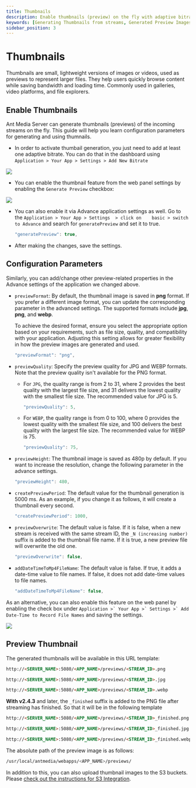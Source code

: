 ```yaml
---
title: Thumbnails
description: Enable thumbnails (preview) on the fly with adaptive bitrate streaming.
keywords: [Generating Thumbnails from streams, Generated Preview Images, Ant Media Server Documentation, Ant Media Server Tutorials]
sidebar_position: 3
---
```


# Thumbnails

Thumbnails are small, lightweight versions of images or videos, used as previews to represent larger files. They help users quickly browse content while saving bandwidth and loading time. Commonly used in galleries, video platforms, and file explorers.

## Enable Thumbnails

Ant Media Server can generate thumbnails (previews) of the incoming streams on the fly. This guide will help you learn configuration parameters for generating and using thumnails.

- In order to activate thumbail generation, you just need to add at least one adaptive bitrate. You can do that in the dashboard using ```Application > Your App > Settings > Add New Bitrate```

![](@site/static/img/preview_1.png)

- You can enable the thumbnail feature from the web panel settings by enabling the `Generate Preview` checkbox:

 ![](@site/static/img/enable-preview.png)

- You can also enable it via Advance application settings as well. Go to the ```Application > Your App > Settings  > click on    basic > switch to Advance``` and search for `generatePreview` and set it to true.

  ```js
  "generatePreview": true,
  ```

- After making the changes, save the settings.


## Configuration Parameters

Similarly, you can add/change other preview-related properties in the Advance settings of the application we changed above.

- ```previewFormat```: By default, the thumbnail image is saved in **png** format. If you prefer a different image format, you can update the corresponding parameter in the advanced settings. The supported formats include **jpg**, **png**, and **webp**. 

  To achieve the desired format, ensure you select the appropriate option based on your requirements, such as file size, quality, and compatibility with your application. Adjusting this setting allows for greater flexibility in how the preview images are generated and used.

  ```js
  "previewFormat": "png",
  ```

- ```previewQuality```: Specify the preview quality for JPG and WEBP formats. Note that the preview quality isn't available for the PNG format.

  - For `JPG`, the quality range is from 2 to 31, where 2 provides the best quality with the largest file size, and 31 delivers the lowest quality with the smallest file size. The recommended value for JPG is 5. 
 
    ```js
    "previewQuality": 5,
    ```
  - For `WEBP`, the quality range is from 0 to 100, where 0 provides the lowest quality with the smallest file size, and 100 delivers the best quality with the largest file size. The recommended value for WEBP is 75. 

    ```js
    "previewQuality": 75,
    ```


- ```previewHeight```: The thumbnail image is saved as 480p by default. If you want to increase the resolution, change the following parameter in the advance settings.

  ```js
  "previewHeight": 480,
  ```

- ```createPreviewPeriod```: The default value for the thumbnail generation is 5000 ms. As an example, if you change it as follows, it will create a thumbnail every second.

  ```js
  "createPreviewPeriod": 1000,
  ```

- ```previewOverwrite```: The default value is false. If it is false, when a new stream is received with the same stream ID, the `_N (increasing number)` suffix is added to the thumbnail file name. If it is true, a new preview file will overwrite the old one.

  ```js
  "previewOverwrite": false,
  ```

- ```addDateTimeToMp4FileName```: The default value is false. If true, it adds a date-time value to file names. If false, it does not add date-time values to file names.

  ```js
  "addDateTimeToMp4FileName": false,
  ```

As an alternative, you can also enable this feature on the web panel by enabling the check box under ```Application >` Your App >` Settings >` Add Date-Time to Record File Names``` and saving the settings.

![](@site/static/img/preview_2.png)

## Preview Thumbnail

The generated thumbnails will be available in this URL template:

```html
http://<SERVER_NAME>:5080/<APP_NAME>/previews/<STREAM_ID>.png

http://<SERVER_NAME>:5080/<APP_NAME>/previews/<STREAM_ID>.jpg

http://<SERVER_NAME>:5080/<APP_NAME>/previews/<STREAM_ID>.webp
```

**With v2.4.3** and later, the `_finished` suffix is added to the PNG file after streaming has finished. So that it will be in the following template

```html
http://<SERVER_NAME>:5080/<APP_NAME>/previews/<STREAM_ID>_finished.png

http://<SERVER_NAME>:5080/<APP_NAME>/previews/<STREAM_ID>_finished.jpg

http://<SERVER_NAME>:5080/<APP_NAME>/previews/<STREAM_ID>_finished.webp
```

The absolute path of the preview image is as follows:

```bash
/usr/local/antmedia/webapps/<APP_NAME>/previews/
```

In addition to this, you can also upload thumbnail images to the S3 buckets. Please [check out the instructions for S3 Integration](https://antmedia.io/docs/category/s3-recording-and-integration/).
